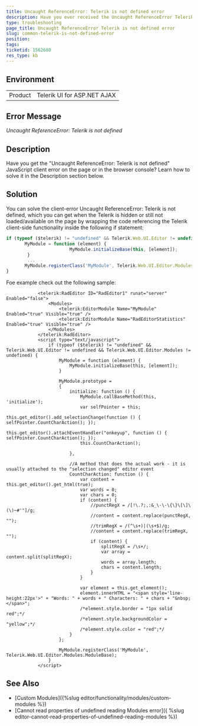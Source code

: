 ```yaml
---
title: Uncaught ReferenceError: Telerik is not defined error
description: Have you ever received the Uncaught ReferenceError Telerik is not defined JavaScript client error on the page or in the browser console? See how to solve it with Telerik UI for ASP.NET AJAX
type: troubleshooting
page_title: Uncaught ReferenceError Telerik is not defined error
slug: common-telerik-is-not-defined-error
position: 
tags: 
ticketid: 1562680
res_type: kb
---
```


## Environment
<table>
	<tbody>
		<tr>
			<td>Product</td>
			<td>Telerik UI for ASP.NET AJAX</td>
		</tr>
	</tbody>
</table>


## Error Message
*Uncaught ReferenceError: Telerik is not defined*

## Description
Have you get the "Uncaught ReferenceError: Telerik is not defined" JavaScript client error on the page or in the browser console? Learn how to solve it in the Description section below.


## Solution
You can solve the client-error Uncaught ReferenceError: Telerik is not defined, which you can get when the Telerik is hidden or still not loaded/available on the page by wrapping the code referencing the Telerik client-side functionality inside the following if statement:

```JavaScript
if (typeof ($telerik) != "undefined" && Telerik.Web.UI.Editor != undefined && Telerik.Web.UI.Editor.Modules != undefined) {
       MyModule = function (element) {
                        MyModule.initializeBase(this, [element]);
        }
        ...
       MyModule.registerClass('MyModule', Telerik.Web.UI.Editor.Modules.ModuleBase);
}
````

Foe example check out the following sample:

````ASP.NET
            <telerik:RadEditor ID="RadEditor1" runat="server" Enabled="false">
                <Modules>
                    <telerik:EditorModule Name="MyModule" Enabled="true" Visible="true" />
                    <telerik:EditorModule Name="RadEditorStatistics" Enabled="true" Visible="true" />
                </Modules>
            </telerik:RadEditor>
            <script type="text/javascript">
                if (typeof ($telerik) != "undefined" && Telerik.Web.UI.Editor != undefined && Telerik.Web.UI.Editor.Modules != undefined) {
                    MyModule = function (element) {
                        MyModule.initializeBase(this, [element]);
                    }

                    MyModule.prototype =
                    {
                        initialize: function () {
                            MyModule.callBaseMethod(this, 'initialize');
                            var selfPointer = this;
                            this.get_editor().add_selectionChange(function () { selfPointer.CountCharAction(); });
                            this.get_editor().attachEventHandler("onkeyup", function () { selfPointer.CountCharAction(); });
                            this.CountCharAction();

                        },

                        //A method that does the actual work - it is usually attached to the "selection changed" editor event
                        CountCharAction: function () {
                            var content = this.get_editor().get_html(true);
                            var words = 0;
                            var chars = 0;
                            if (content) {
                                //punctRegX = /[!\.?;,:&_\-\-\{\}\[\]\(\)~#'"]/g;
                                //content = content.replace(punctRegX, "");
                                //trimRegX = /(^\s+)|(\s+$)/g;
                                //content = content.replace(trimRegX, "");
                                if (content) {
                                    splitRegX = /\s+/;
                                    var array = content.split(splitRegX);
                                    words = array.length;
                                    chars = content.length;
                                }
                            }

                            var element = this.get_element();
                            element.innerHTML = "<span style='line-height:22px'>" + "Words: " + words + " Characters: " + chars + "&nbsp;</span>";
                            /*element.style.border = "1px solid red";*/
                            /*element.style.backgroundColor = "yellow";*/
                            /*element.style.color = "red";*/
                        }
                    };

                    MyModule.registerClass('MyModule', Telerik.Web.UI.Editor.Modules.ModuleBase);
                }
            </script>
````
 


## See Also
* [Custom Modules]({%slug editor/functionality/modules/custom-modules %})
* [Cannot read properties of undefined reading Modules error]({ %slug editor-cannot-read-properties-of-undefined-reading-modules %})
 
  